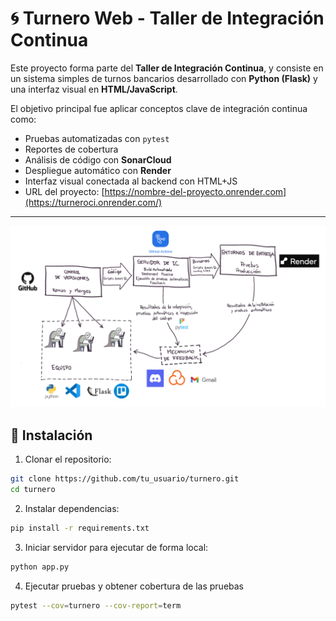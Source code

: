 # 🌀 Turnero Web - Taller de Integración Continua

Este proyecto forma parte del **Taller de Integración Continua**, y consiste en un sistema simples de turnos bancarios desarrollado con **Python (Flask)** y una interfaz visual en **HTML/JavaScript**.

El objetivo principal fue aplicar conceptos clave de integración continua como:

- Pruebas automatizadas con `pytest`
- Reportes de cobertura
- Análisis de código con **SonarCloud**
- Despliegue automático con **Render**
- Interfaz visual conectada al backend con HTML+JS 
- URL del proyecto: [https://nombre-del-proyecto.onrender.com](https://turneroci.onrender.com/)

---

![Herramientas utilizadas en el entorno de IC](img/ENTORNOCI.png)


## 📁 Instalación

1. Clonar el repositorio:

```bash
git clone https://github.com/tu_usuario/turnero.git
cd turnero
```
2. Instalar dependencias:

```bash
pip install -r requirements.txt
```
3. Iniciar servidor para ejecutar de forma local:

```bash
python app.py
```
4. Ejecutar pruebas y obtener cobertura de las pruebas

```bash
pytest --cov=turnero --cov-report=term
```



